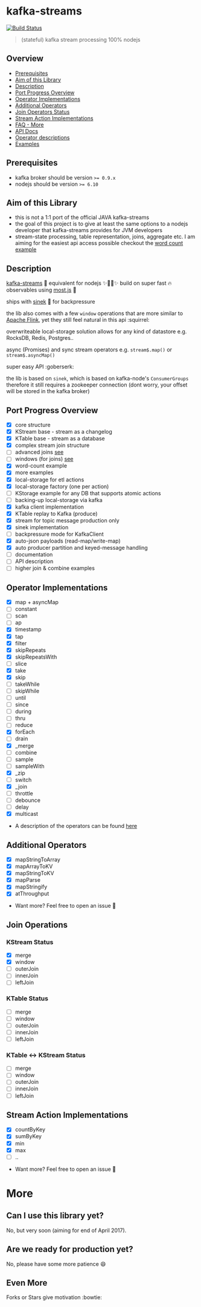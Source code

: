# kafka-streams

[![Build Status](https://travis-ci.org/krystianity/kafka-streams.svg?branch=master)](https://travis-ci.org/krystianity/kafka-streams)

> (stateful) kafka stream processing 100% nodejs

## Overview

* [Prerequisites](#prerequisites)
* [Aim of this Library](#aim-of-this-library)
* [Description](#description)
* [Port Progress Overview](#port-progress-overview)
* [Operator Implementations](#operator-implementations)
* [Additional Operators](#additional-operators)
* [Join Operators Status](#join-operations)
* [Stream Action Implementations](#stream-action-implementations)
* [FAQ - More](#more)
* [API Docs](docs/api.md)
* [Operator descriptions](docs/most-api.md)
* [Examples](https://github.com/krystianity/kafka-streams/tree/master/examples)

## Prerequisites
- kafka broker should be version `>= 0.9.x`
- nodejs should be version `>= 6.10`

## Aim of this Library

- this is not a 1:1 port of the official JAVA kafka-streams
- the goal of this project is to give at least the same options to
a nodejs developer that kafka-streams provides for JVM developers
- stream-state processing, table representation, joins, aggregate etc.
I am aiming for the easiest api access possible checkout the [word count example](https://github.com/krystianity/kafka-streams/blob/master/examples/wordCount.js)

## Description

[kafka-streams](http://docs.confluent.io/3.0.0/streams) :octopus: equivalent for nodejs :sparkles::turtle::rocket::sparkles:
build on super fast :fire: observables using [most.js](https://github.com/cujojs/most) :metal:

ships with [sinek](https://github.com/krystianity/node-sinek) :pray: for backpressure

the lib also comes with a few `window` operations that are more similar to [Apache Flink](https://flink.apache.org/),
yet they still feel natural in this api :squirrel:

overwriteable local-storage solution allows for any kind of datastore e.g. RocksDB, Redis, Postgres..

async (Promises) and sync stream operators e.g. `stream$.map()` or `stream$.asyncMap()`

super easy API :goberserk:

the lib is based on `sinek`, which is based on kafka-node's `ConsumerGroups`
therefore it still requires a zookeeper connection (dont worry, your offset will be stored
in the kafka broker)

## Port Progress Overview

- [x] core structure
- [x] KStream base - stream as a changelog
- [x] KTable base - stream as a database
- [x] complex stream join structure
- [ ] advanced joins [see](#join-operations)
- [ ] windows (for joins) [see](#join-operations)
- [x] word-count example
- [x] more examples
- [x] local-storage for etl actions
- [x] local-storage factory (one per action)
- [ ] KStorage example for any DB that supports atomic actions
- [ ] backing-up local-storage via kafka
- [x] kafka client implementation
- [x] KTable replay to Kafka (produce)
- [x] stream for topic message production only
- [x] sinek implementation
- [ ] backpressure mode for KafkaClient
- [x] auto-json payloads (read-map/write-map)
- [x] auto producer partition and keyed-message handling
- [ ] documentation
- [ ] API description
- [ ] higher join & combine examples

## Operator Implementations

- [x] map + asyncMap
- [ ] constant
- [ ] scan
- [ ] ap
- [x] timestamp
- [x] tap
- [x] filter
- [x] skipRepeats
- [x] skipRepeatsWith
- [ ] slice
- [x] take
- [x] skip
- [ ] takeWhile
- [ ] skipWhile
- [ ] until
- [ ] since
- [ ] during
- [ ] thru
- [ ] reduce
- [x] forEach
- [ ] drain
- [x] _merge
- [ ] combine
- [ ] sample
- [ ] sampleWith
- [x] _zip
- [ ] switch
- [x] _join
- [ ] throttle
- [ ] debounce
- [ ] delay
- [x] multicast
- A description of the operators can be found [here](docs/most-api.md)

## Additional Operators

- [x] mapStringToArray
- [x] mapArrayToKV
- [x] mapStringToKV
- [x] mapParse
- [x] mapStringify
- [x] atThroughput
- Want more? Feel free to open an issue :cop:

## Join Operations

### KStream Status

- [x] merge
- [x] window
- [ ] outerJoin
- [ ] innerJoin
- [ ] leftJoin

### KTable Status

- [ ] merge
- [ ] window
- [ ] outerJoin
- [ ] innerJoin
- [ ] leftJoin

### KTable <-> KStream Status

- [ ] merge
- [ ] window
- [ ] outerJoin
- [ ] innerJoin
- [ ] leftJoin

## Stream Action Implementations

- [x] countByKey
- [x] sumByKey
- [x] min
- [x] max
- [ ] ..
- Want more? Feel free to open an issue :cop:

# More

## Can I use this library yet?

No, but very soon (aiming for end of April 2017).

## Are we ready for production yet?

No, please have some more patience :smile:

## Even More

Forks or Stars give motivation :bowtie:
